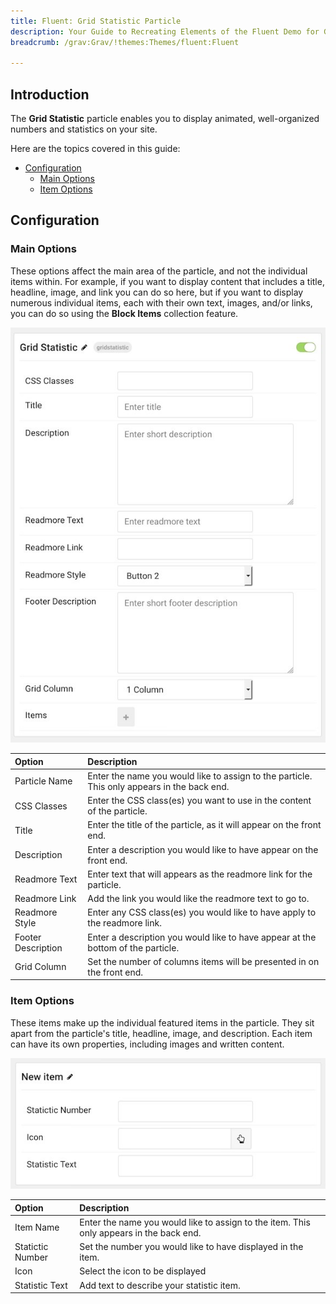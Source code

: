 ```yaml
---
title: Fluent: Grid Statistic Particle
description: Your Guide to Recreating Elements of the Fluent Demo for Grav
breadcrumb: /grav:Grav/!themes:Themes/fluent:Fluent

---
```


## Introduction

The **Grid Statistic** particle enables you to display animated, well-organized numbers and statistics on your site.

Here are the topics covered in this guide:

* [Configuration](#configuration)
    - [Main Options](#main-options)
    - [Item Options](#item-options)

## Configuration

### Main Options 

These options affect the main area of the particle, and not the individual items within. For example, if you want to display content that includes a title, headline, image, and link you can do so here, but if you want to display numerous individual items, each with their own text, images, and/or links, you can do so using the **Block Items** collection feature.

![](assets/particle_grid2.jpeg)

| Option             | Description                                                                                 |
| :-----             | :-----                                                                                      |
| Particle Name      | Enter the name you would like to assign to the particle. This only appears in the back end. |
| CSS Classes        | Enter the CSS class(es) you want to use in the content of the particle.                     |
| Title              | Enter the title of the particle, as it will appear on the front end.                        |
| Description        | Enter a description you would like to have appear on the front end.                         |
| Readmore Text      | Enter text that will appears as the readmore link for the particle.                         |
| Readmore Link      | Add the link you would like the readmore text to go to.                                     |
| Readmore Style     | Enter any CSS class(es) you would like to have apply to the readmore link.                  |
| Footer Description | Enter a description you would like to have appear at the bottom of the particle.            |
| Grid Column        | Set the number of columns items will be presented in on the front end.                      |

### Item Options

These items make up the individual featured items in the particle. They sit apart from the particle's title, headline, image, and description. Each item can have its own properties, including images and written content.

![](assets/particle_grid3.jpeg)

| Option           | Description                                                                             |
| :-----           | :-----                                                                                  |
| Item Name        | Enter the name you would like to assign to the item. This only appears in the back end. |
| Statictic Number | Set the number you would like to have displayed in the item.                            |
| Icon             | Select the icon to be displayed                                                         |
| Statistic Text   | Add text to describe your statistic item.                                               |
